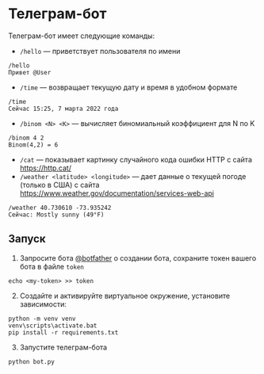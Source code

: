 # Телеграм-бот

Телеграм-бот имеет следующие команды:

* `/hello` — приветствует пользователя по имени
```
/hello
Привет @User
```
* `/time` — возвращает текущую дату и время в удобном формате
```
/time
Сейчас 15:25, 7 марта 2022 года
```
* `/binom <N> <K>` — вычисляет биномиальный коэффициент для N по K
```
/binom 4 2
Binom(4,2) = 6
```
* `/cat` — показывает картинку случайного кода ошибки HTTP с сайта https://http.cat/
* `/weather <latitude> <longitude>` — дает данные о текущей погоде (только в США) с сайта https://www.weather.gov/documentation/services-web-api
```
/weather 40.730610 -73.935242
Сейчас: Mostly sunny (49°F)
```

## Запуск

1. Запросите бота [@botfather](https://t.me/botfather) о создании бота, сохраните 
токен вашего бота в файле `token`

```
echo <my-token> >> token
```
2. Создайте и активируйте виртуальное окружение, установите зависимости:
```
python -m venv venv
venv\scripts\activate.bat
pip install -r requirements.txt
```
3. Запустите телеграм-бота
```
python bot.py
```